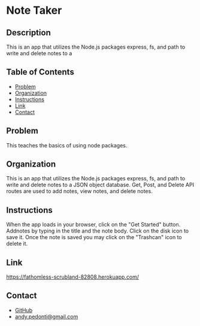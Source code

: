 # Note Taker 
  
          
  ##  Description
  This is an app that utilizes the Node.js packages express, fs, and path to write and delete notes to a 

  ##  Table of Contents
  * [Problem](#Problem)
  * [Organization](#Organization)
  * [Instructions](#Instructions)
  * [Link](#Link)
  * [Contact](#Contact)
          
  ##  Problem
  This teaches the basics of using node packages.

  ## Organization
  This is an app that utilizes the Node.js packages express, fs, and path to write and delete notes to a JSON object database. Get, Post, and Delete API routes are used to add notes, view notes, and delete notes. 

  ##  Instructions
  When the app loads in your browser, click on the "Get Started" button. Addnotes by typing in the title and the note body. Click on the disk icon to save it. Once the note is saved you may click on the "Trashcan" icon to delete it. 

  ##  Link
  https://fathomless-scrubland-82808.herokuapp.com/
  
  ## Contact 
  * [GitHub](https://github.com/andypedonti)
  * andy.pedonti@gmail.com
